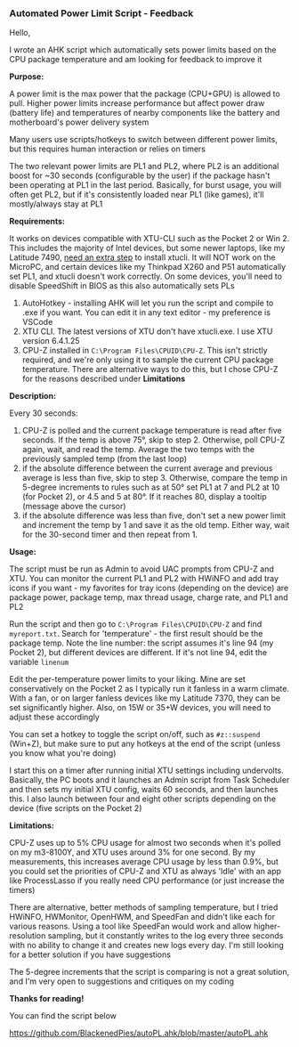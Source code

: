 ### Automated Power Limit Script - Feedback

Hello,

I wrote an AHK script which automatically sets power limits based on the CPU package temperature and am looking for feedback to improve it

**Purpose:**

A power limit is the max power that the package (CPU+GPU) is allowed to pull. Higher power limits increase performance but affect power draw (battery life) and temperatures of nearby components like the battery and motherboard's power delivery system

Many users use scripts/hotkeys to switch between different power limits, but this requires human interaction or relies on timers

The two relevant power limits are PL1 and PL2, where PL2 is an additional boost for ~30 seconds (configurable by the user) if the package hasn't been operating at PL1 in the last period. Basically, for burst usage, you will often get PL2, but if it's consistently loaded near PL1 (like games), it'll mostly/always stay at PL1

**Requirements:**

It works on devices compatible with XTU-CLI such as the Pocket 2 or Win 2. This includes the majority of Intel devices, but some newer laptops, like my Latitude 7490, [need an extra step](https://jas-team.net/2019/07/30/intel-xtu-attempted-to-install-on-an-unsupported-platform/) to install xtucli. It will NOT work on the MicroPC, and certain devices like my Thinkpad X260 and P51 automatically set PL1, and xtucli doesn't work correctly. On some devices, you'll need to disable SpeedShift in BIOS as this also automatically sets PLs

1. AutoHotkey - installing AHK will let you run the script and compile to .exe if you want. You can edit it in any text editor - my preference is VSCode
2. XTU CLI. The latest versions of XTU don't have xtucli.exe. I use XTU version 6.4.1.25
3. CPU-Z installed in `C:\Program Files\CPUID\CPU-Z`. This isn't strictly required, and we're only using it to sample the current CPU package temperature. There are alternative ways to do this, but I chose CPU-Z for the reasons described under **Limitations**

**Description:**

Every 30 seconds: 

1. CPU-Z is polled and the current package temperature is read after five seconds. If the temp is above 75°, skip to step 2. Otherwise, poll CPU-Z again, wait, and read the temp. Average the two temps with the previously sampled temp (from the last loop)
2. if the absolute difference between the current average and previous average is less than five, skip to step 3. Otherwise, compare the temp in 5-degree increments to rules such as at 50° set PL1 at 7 and PL2 at 10 (for Pocket 2), or 4.5 and 5 at 80°. If it reaches 80, display a tooltip (message above the cursor)
3. if the absolute difference was less than five, don't set a new power limit and increment the temp by 1 and save it as the old temp. Either way, wait for the 30-second timer and then repeat from 1.

**Usage:**

The script must be run as Admin to avoid UAC prompts from CPU-Z and XTU. You can monitor the current PL1 and PL2 with HWiNFO and add tray icons if you want - my favorites for tray icons (depending on the device) are package power, package temp, max thread usage, charge rate, and PL1 and PL2

Run the script and then go to `C:\Program Files\CPUID\CPU-Z` and find `myreport.txt`. Search for 'temperature' - the first result should be the package temp. Note the line number: the script assumes it's line 94 (my Pocket 2), but different devices are different. If it's not line 94, edit the variable `linenum`

Edit the per-temperature power limits to your liking. Mine are set conservatively on the Pocket 2 as I typically run it fanless in a warm climate. With a fan, or on larger fanless devices like my Latitude 7370, they can be set significantly higher. Also, on 15W or 35+W devices, you will need to adjust these accordingly

You can set a hotkey to toggle the script on/off, such as `#z::suspend` (Win+Z), but make sure to put any hotkeys at the end of the script (unless you know what you're doing)

I start this on a timer after running initial XTU settings including undervolts. Basically, the PC boots and it launches an Admin script from Task Scheduler and then sets my initial XTU config, waits 60 seconds, and then launches this. I also launch between four and eight other scripts depending on the device (five scripts on the Pocket 2)

**Limitations:**

CPU-Z uses up to 5% CPU usage for almost two seconds when it's polled on my m3-8100Y, and XTU uses around 3% for one second. By my measurements, this increases average CPU usage by less than 0.9%, but you could set the priorities of CPU-Z and XTU as always 'Idle' with an app like ProcessLasso if you really need CPU performance (or just increase the timers)

There are alternative, better methods of sampling temperature, but I tried HWiNFO, HWMonitor, OpenHWM, and SpeedFan and didn't like each for various reasons. Using a tool like SpeedFan would work and allow higher-resolution sampling, but it constantly writes to the log every three seconds with no ability to change it and creates new logs every day. I'm still looking for a better solution if you have suggestions

The 5-degree increments that the script is comparing is not a great solution, and I'm very open to suggestions and critiques on my coding

**Thanks for reading!**

You can find the script below

https://github.com/BlackenedPies/autoPL.ahk/blob/master/autoPL.ahk
